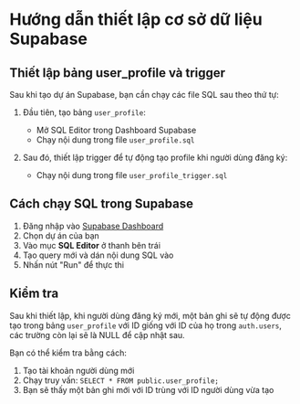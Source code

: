 # Hướng dẫn thiết lập cơ sở dữ liệu Supabase

## Thiết lập bảng user_profile và trigger

Sau khi tạo dự án Supabase, bạn cần chạy các file SQL sau theo thứ tự:

1. Đầu tiên, tạo bảng `user_profile`:
   - Mở SQL Editor trong Dashboard Supabase
   - Chạy nội dung trong file `user_profile.sql`

2. Sau đó, thiết lập trigger để tự động tạo profile khi người dùng đăng ký:
   - Chạy nội dung trong file `user_profile_trigger.sql`

## Cách chạy SQL trong Supabase

1. Đăng nhập vào [Supabase Dashboard](https://app.supabase.io)
2. Chọn dự án của bạn
3. Vào mục **SQL Editor** ở thanh bên trái
4. Tạo query mới và dán nội dung SQL vào
5. Nhấn nút "Run" để thực thi

## Kiểm tra

Sau khi thiết lập, khi người dùng đăng ký mới, một bản ghi sẽ tự động được tạo trong bảng `user_profile` với ID giống với ID của họ trong `auth.users`, các trường còn lại sẽ là NULL để cập nhật sau.

Bạn có thể kiểm tra bằng cách:
1. Tạo tài khoản người dùng mới
2. Chạy truy vấn: `SELECT * FROM public.user_profile;` 
3. Bạn sẽ thấy một bản ghi mới với ID trùng với ID người dùng vừa tạo 